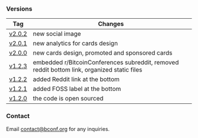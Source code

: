 ### Versions
| Tag    | Changes |
| ------ | ------- |
| [v2.0.2](https://github.com/alexzaitsev/bconf/releases/tag/v2.0.2) | new social image |
| [v2.0.1](https://github.com/alexzaitsev/bconf/releases/tag/v2.0.1) | new analytics for cards design |
| [v2.0.0](https://github.com/alexzaitsev/bconf/releases/tag/v2.0.0) | new cards design, promoted and sponsored cards |
| [v1.2.3](https://github.com/alexzaitsev/bconf/releases/tag/v1.2.3) | embedded r/BitcoinConferences subreddit, removed reddit bottom link, organized static files |
| [v1.2.2](https://github.com/alexzaitsev/bconf/releases/tag/v1.2.2) | added Reddit link at the bottom |
| [v1.2.1](https://github.com/alexzaitsev/bconf/releases/tag/v1.2.1) | added FOSS label at the bottom |
| [v1.2.0](https://github.com/alexzaitsev/bconf/releases/tag/v1.2.0) | the code is open sourced |

### Contact
Email contact@bconf.org for any inquiries.

